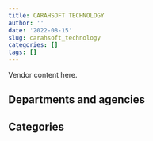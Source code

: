 ```yaml
---
title: CARAHSOFT TECHNOLOGY
author: ''
date: '2022-08-15'
slug: carahsoft_technology
categories: []
tags: []
---
```


<script src="/rmarkdown-libs/htmlwidgets/htmlwidgets.js"></script>
<link href="/rmarkdown-libs/datatables-css/datatables-crosstalk.css" rel="stylesheet" />
<script src="/rmarkdown-libs/datatables-binding/datatables.js"></script>
<script src="/rmarkdown-libs/jquery/jquery-3.6.0.min.js"></script>
<link href="/rmarkdown-libs/dt-core-bootstrap/css/dataTables.bootstrap.min.css" rel="stylesheet" />
<link href="/rmarkdown-libs/dt-core-bootstrap/css/dataTables.bootstrap.extra.css" rel="stylesheet" />
<script src="/rmarkdown-libs/dt-core-bootstrap/js/jquery.dataTables.min.js"></script>
<script src="/rmarkdown-libs/dt-core-bootstrap/js/dataTables.bootstrap.min.js"></script>
<link href="/rmarkdown-libs/crosstalk/css/crosstalk.min.css" rel="stylesheet" />
<script src="/rmarkdown-libs/crosstalk/js/crosstalk.min.js"></script>
<script src="/rmarkdown-libs/htmlwidgets/htmlwidgets.js"></script>
<link href="/rmarkdown-libs/datatables-css/datatables-crosstalk.css" rel="stylesheet" />
<script src="/rmarkdown-libs/datatables-binding/datatables.js"></script>
<script src="/rmarkdown-libs/jquery/jquery-3.6.0.min.js"></script>
<link href="/rmarkdown-libs/dt-core-bootstrap/css/dataTables.bootstrap.min.css" rel="stylesheet" />
<link href="/rmarkdown-libs/dt-core-bootstrap/css/dataTables.bootstrap.extra.css" rel="stylesheet" />
<script src="/rmarkdown-libs/dt-core-bootstrap/js/jquery.dataTables.min.js"></script>
<script src="/rmarkdown-libs/dt-core-bootstrap/js/dataTables.bootstrap.min.js"></script>
<link href="/rmarkdown-libs/crosstalk/css/crosstalk.min.css" rel="stylesheet" />
<script src="/rmarkdown-libs/crosstalk/js/crosstalk.min.js"></script>

Vendor content here.

## Departments and agencies

<div id="htmlwidget-1" style="width:100%;height:auto;" class="datatables html-widget"></div>
<script type="application/json" data-for="htmlwidget-1">{"x":{"style":"bootstrap","filter":"none","vertical":false,"data":[["<a href=\"/departments/aafc-aac/\">Agriculture and Agri-Food Canada<\/a>","<a href=\"/departments/cbsa-asfc/\">Canada Border Services Agency<\/a>","<a href=\"/departments/cer-rec/\">Canada Energy Regulator<\/a>","<a href=\"/departments/cfia-acia/\">Canadian Food Inspection Agency<\/a>","<a href=\"/departments/cic/\">Immigration, Refugees and Citizenship Canada<\/a>","<a href=\"/departments/cnsc-ccsn/\">Canadian Nuclear Safety Commission<\/a>","<a href=\"/departments/cra-arc/\">Canada Revenue Agency<\/a>","<a href=\"/departments/csa-asc/\">Canadian Space Agency<\/a>","<a href=\"/departments/csps-efpc/\">Canada School of Public Service<\/a>","<a href=\"/departments/cta-otc/\">Canadian Transportation Agency<\/a>","<a href=\"/departments/dfatd-maecd/\">Global Affairs Canada<\/a>","<a href=\"/departments/dnd-mdn/\">National Defence<\/a>","<a href=\"/departments/ec/\">Environment and Climate Change Canada<\/a>","<a href=\"/departments/elections/\">Elections Canada<\/a>","<a href=\"/departments/esdc-edsc/\">Employment and Social Development Canada<\/a>","<a href=\"/departments/feddevontario/\">Federal Economic Development Agency for Southern Ontario<\/a>","<a href=\"/departments/fin/\">Department of Finance Canada<\/a>","<a href=\"/departments/hc-sc/\">Health Canada<\/a>","<a href=\"/departments/ic/\">Innovation, Science and Economic Development Canada<\/a>","<a href=\"/departments/jus/\">Department of Justice Canada<\/a>","<a href=\"/departments/lac-bac/\">Library and Archives Canada<\/a>","<a href=\"/departments/nrcan-rncan/\">Natural Resources Canada<\/a>","<a href=\"/departments/nserc-crsng/\">Natural Sciences and Engineering Research Council of Canada<\/a>","<a href=\"/departments/oag-bvg/\">Office of the Auditor General of Canada<\/a>","<a href=\"/departments/oic-ci/\">Office of the Information Commissioner of Canada<\/a>","<a href=\"/departments/osfi-bsif/\">Office of the Superintendent of Financial Institutions Canada<\/a>","<a href=\"/departments/pc/\">Parks Canada<\/a>","<a href=\"/departments/pch/\">Canadian Heritage<\/a>","<a href=\"/departments/pco-bcp/\">Privy Council Office<\/a>","<a href=\"/departments/phac-aspc/\">Public Health Agency of Canada<\/a>","<a href=\"/departments/ppsc-sppc/\">Public Prosecution Service of Canada<\/a>","<a href=\"/departments/ps-sp/\">Public Safety Canada<\/a>","<a href=\"/departments/psc-cfp/\">Public Service Commission of Canada<\/a>","<a href=\"/departments/pwgsc-tpsgc/\">Public Services and Procurement Canada<\/a>","<a href=\"/departments/rcmp-grc/\">Royal Canadian Mounted Police<\/a>","<a href=\"/departments/ssc-spc/\">Shared Services Canada<\/a>","<a href=\"/departments/tbs-sct/\">Treasury Board of Canada Secretariat<\/a>","<a href=\"/departments/tc/\">Transport Canada<\/a>","<a href=\"/departments/vac-acc/\">Veterans Affairs Canada<\/a>","<a href=\"/departments/wd-deo/\">Western Economic Diversification Canada<\/a>"],["$     43,503.54","$    127,991.89",null,"$     38,958.42","$  1,163,458.49",null,"$     70,536.41","$     16,702.01",null,null,"$    173,436.66","$     36,056.47","$     10,881.12",null,null,null,null,null,null,"$     27,458.35","$     63,035.11","$     64,421.42","$     10,037.79",null,"$      1,883.82","$     10,694.93",null,"$     20,594.55",null,null,"$     38,487.81","$     87,983.13","$     14,890.72","$     14,084.43","$    488,334.87","$  4,313,987.30",null,"$    304,248.00","$     36,299.45",null],["$     24,619.76","$    134,919.09",null,"$     46,033.80","$      1,074.80",null,"$      4,426.60","$     18,674.24",null,"$      6,739.17","$    123,501.01","$     65,810.77",null,null,null,"$      7,979.67",null,"$     44,509.15","$      6,421.82","$     72,177.56","$     26,250.24","$     54,025.11",null,null,"$     11,339.17","$      1,503.42",null,"$     93,962.63","$    118,633.70",null,"$     27,521.42","$     40,627.14",null,"$     26,895.01","$    677,748.61","$  3,472,992.85",null,null,"$    662,464.87","$      4,290.69"],["$    108,521.37","$    243,857.63","$        978.06","$     50,278.65","$    403,393.23",null,"$     38,108.21","$     15,099.57",null,"$      3,411.19","$     36,586.00","$     87,813.90",null,"$     42,514.29","$     18,148.87","$    101,353.30","$      3,947.56","$     39,100.59","$     71,200.80","$     44,467.94",null,"$     18,477.28",null,"$     19,961.51",null,"$     16,246.62","$      6,736.70","$     94,220.06",null,null,null,"$     74,600.94",null,"$        138.08","$    779,130.56","$ 11,516,948.55","$      3,706.34","$     28,807.32",null,"$     13,110.44"],["$    138,417.38","$    243,248.85","$     10,537.82","$     50,141.28","$     27,773.95","$     23,671.51","$     13,133.85",null,"$     11,122.19",null,null,"$     39,122.89",null,"$     80,007.21","$     33,433.80","$    119,635.16","$      9,944.83","$     26,124.39","$    154,155.44","$     44,346.44",null,"$     97,684.19",null,null,null,null,"$      7,772.01",null,"$      2,588.76","$      7,256.08",null,"$      3,764.01",null,"$      2,843.83","$  1,093,703.87","$ 12,146,126.11","$     46,294.45","$     35,392.65",null,null]],"container":"<table class=\"table table-striped table-hover row-border order-column display\">\n  <thead>\n    <tr>\n      <th>Department<\/th>\n      <th>2017-2018<\/th>\n      <th>2018-2019<\/th>\n      <th>2019-2020<\/th>\n      <th>2020-2021<\/th>\n    <\/tr>\n  <\/thead>\n<\/table>","options":{"order":[[4,"desc"]],"pageLength":10,"autoWidth":true,"columnDefs":[],"orderClasses":false}},"evals":[],"jsHooks":[]}</script>

## Categories

<div id="htmlwidget-2" style="width:100%;height:auto;" class="datatables html-widget"></div>
<script type="application/json" data-for="htmlwidget-2">{"x":{"style":"bootstrap","filter":"none","vertical":false,"data":[["<a href=\"/categories/10_office_management/\">Office management<\/a>","<a href=\"/categories/11_defence/\">Defence<\/a>","<a href=\"/categories/2_professional_services/\">Professional services<\/a>","<a href=\"/categories/3_information_technology/\">Information technology<\/a>","<a href=\"/categories/9_human_capital/\">Human capital<\/a>",null],[null,"$     36,056.47","$     62,675.02","$  7,050,803.56","$     14,890.72","$     13,540.91"],[null,"$     65,810.77",null,"$  5,643,495.09","$     65,836.44",null],[null,"$     87,813.90",null,"$ 13,630,028.12","$    163,023.56",null],["$     37,220.38","$     39,122.89","$     14,983.84","$ 14,365,944.99","$     10,970.84",null]],"container":"<table class=\"table table-striped table-hover row-border order-column display\">\n  <thead>\n    <tr>\n      <th>Category<\/th>\n      <th>2017-2018<\/th>\n      <th>2018-2019<\/th>\n      <th>2019-2020<\/th>\n      <th>2020-2021<\/th>\n    <\/tr>\n  <\/thead>\n<\/table>","options":{"order":[[4,"desc"]],"pageLength":20,"autoWidth":true,"columnDefs":[],"orderClasses":false,"lengthMenu":[10,20,25,50,100]}},"evals":[],"jsHooks":[]}</script>

